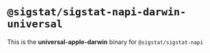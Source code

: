 # `@sigstat/sigstat-napi-darwin-universal`

This is the **universal-apple-darwin** binary for `@sigstat/sigstat-napi`
